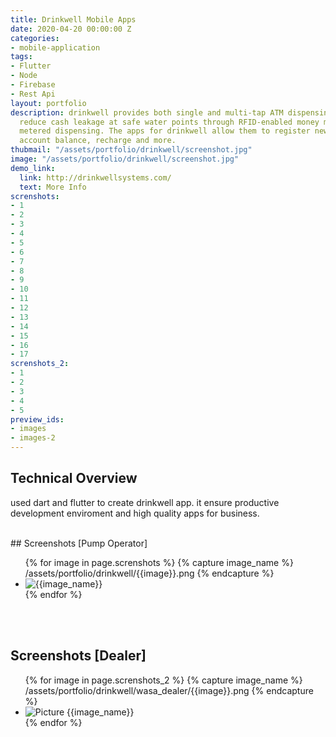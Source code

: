 ```yaml
---
title: Drinkwell Mobile Apps
date: 2020-04-20 00:00:00 Z
categories:
- mobile-application
tags:
- Flutter
- Node
- Firebase
- Rest Api
layout: portfolio
description: drinkwell provides both single and multi-tap ATM dispensing systems which
  reduce cash leakage at safe water points through RFID-enabled money management and
  metered dispensing. The apps for drinkwell allow them to register new account. check
  account balance, recharge and more.
thubmail: "/assets/portfolio/drinkwell/screenshot.jpg"
image: "/assets/portfolio/drinkwell/screenshot.jpg"
demo_link:
  link: http://drinkwellsystems.com/
  text: More Info
screnshots:
- 1
- 2
- 3
- 4
- 5
- 6
- 7
- 8
- 9
- 10
- 11
- 12
- 13
- 14
- 15
- 16
- 17
screnshots_2:
- 1
- 2
- 3
- 4
- 5
preview_ids:
- images
- images-2
---
```


## Technical Overview 
used dart and flutter to create drinkwell app. it ensure productive development enviroment and high quality apps for business. 


<br/>
## Screenshots [Pump Operator]
<div class="image-viewer">
  <ul id="images" class="unlist my-slider">
  {% for image in page.screnshots %}
    {% capture image_name %}
       /assets/portfolio/drinkwell/{{image}}.png
    {% endcapture %}
    <li>
      <img loading="lazy" src="{{image_name}}" alt="{{image_name}}">
    </li>
    {% endfor %}
  </ul>
</div>
<br/>
<br/>



## Screenshots [Dealer]
<div class="image-viewer">
  <ul id="images-2" class="unlist my-slider">
  {% for image in page.screnshots_2 %}
    {% capture image_name %}
       /assets/portfolio/drinkwell/wasa_dealer/{{image}}.png
    {% endcapture %}
    <li>
      <img loading="lazy" src="{{image_name}}" alt="Picture {{image_name}}">
    </li>
    {% endfor %}
  </ul>
</div>
<br/>
<br/>